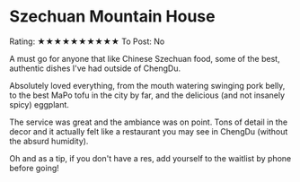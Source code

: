 # Szechuan Mountain House

Rating: ★★★★★★★★★★
To Post: No

A must go for anyone that like Chinese Szechuan food, some of the best, authentic dishes I've had outside of ChengDu.

Absolutely loved everything, from the mouth watering swinging pork belly, to the best MaPo tofu in the city by far, and the delicious (and not insanely spicy) eggplant.

The service was great and the ambiance was on point. Tons of detail in the decor and it actually felt like a restaurant you may see in ChengDu (without the absurd humidity).

Oh and as a tip, if you don't have a res, add yourself to the waitlist by phone before going!